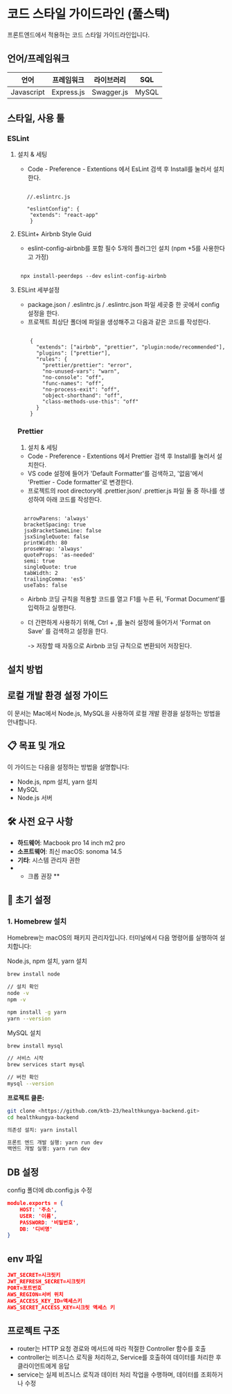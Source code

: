 # 코드 스타일 가이드라인 (풀스택)

프론트엔드에서 적용하는 코드 스타일 가이드라인입니다.

## 언어/프레임워크

| 언어       | 프레임워크 | 라이브러리 | SQL   |
| ---------- | ---------- | ---------- | ----- |
| Javascript | Express.js | Swagger.js | MySQL |

## 스타일, 사용 툴

### ESLint

1. 설치 & 세팅

   - Code - Preference - Extentions 에서 EsLint 검색 후 Install를 눌러서 설치한다. 

    <pre><code>
      //.eslintrc.js

      "eslintConfig": {
       "extends": "react-app"
       }
   </code></pre>

2. ESLint+ Airbnb Style Guid

   - eslint-config-airbnb를 포함 필수 5개의 플러그인 설치 (npm +5를 사용한다고 가정)
    <pre><code>
    npx install-peerdeps --dev eslint-config-airbnb
   </code></pre>

3. ESLint 세부설정

   - package.json / .eslintrc.js / .eslintrc.json 파일 세곳중 한 곳에서 config 설정을 한다.
   - 프로젝트 최상단 폴더에 파일을 생성해주고 다음과 같은 코드를 작성한다.
    <pre><code>
       {
         "extends": ["airbnb", "prettier", "plugin:node/recommended"],
         "plugins": ["prettier"],
         "rules": {
           "prettier/prettier": "error",
           "no-unused-vars": "warn",
           "no-console": "off",
           "func-names": "off",
           "no-process-exit": "off",
           "object-shorthand": "off",
           "class-methods-use-this": "off"
         }
       }
   </code></pre>

   ### Prettier

   1. 설치 & 세팅

   - Code - Preference - Extentions 에서 Prettier 검색 후 Install를 눌러서 설치한다.
   - VS code 설정에 들어가 'Default Formatter'를 검색하고, '없음'에서 'Prettier - Code formatter'로 변경한다.
   - 프로젝트의 root directory에 .prettier.json/ .prettier.js 파일 둘 중 하나를 생성하여 아래 코드를 작성한다.
    <pre><code>
     arrowParens: 'always'
     bracketSpacing: true
     jsxBracketSameLine: false
     jsxSingleQuote: false
     printWidth: 80
     proseWrap: 'always'
     quoteProps: 'as-needed'
     semi: true
     singleQuote: true
     tabWidth: 2
     trailingComma: 'es5'
     useTabs: false
   </code></pre>
   - Airbnb 코딩 규칙을 적용할 코드를 열고 F1를 누른 뒤, 'Format Document'를 입력하고 실행한다.
   - 더 간편하게 사용하기 위해, Ctrl + ,를 눌러 설정에 들어가서 'Format on Save' 를 검색하고 설정을 한다.

     -> 저장할 때 자동으로 Airbnb 코딩 규칙으로 변환되어 저장된다.

## 설치 방법

## 로컬 개발 환경 설정 가이드

이 문서는 Mac에서 Node.js, MySQL을 사용하여 로컬 개발 환경을 설정하는 방법을 안내합니다.

## 📋 목표 및 개요

이 가이드는 다음을 설정하는 방법을 설명합니다:

- Node.js, npm 설치, yarn 설치
- MySQL
- Node.js 서버

## 🛠️ 사전 요구 사항

- **하드웨어**: Macbook pro 14 inch m2 pro
- **소프트웨어**: 최신 macOS: sonoma 14.5
- **기타**: 시스템 관리자 권한
- - 크롭 권장 \*\*

## 🚀 초기 설정

### 1. Homebrew 설치

Homebrew는 macOS의 패키지 관리자입니다. 터미널에서 다음 명령어를 실행하여 설치합니다:

Node.js, npm 설치, yarn 설치

```bash
brew install node

// 설치 확인
node -v
npm -v

npm install -g yarn
yarn --version
```

MySQL 설치

```bash
brew install mysql

// 서비스 시작
brew services start mysql

// 버전 확인
mysql --version

```

**프로젝트 클론:**

```bash
git clone <https://github.com/ktb-23/healthkungya-backend.git>
cd healthkungya-backend

의존성 설치: yarn install

프론트 엔드 개발 실행: yarn run dev
백엔드 개발 실행: yarn run dev

```

## DB 설정

config 폴더에 db.config.js 수정

```json
module.exports = {
	HOST: '주소',
	USER: '이름',
	PASSWORD: '비밀번호',
	DB: '디비명'
}
```

## env 파일

```json
JWT_SECRET=시크릿키
JWT_REFRESH_SECRET=시크릿키
PORT=포트번호
AWS_REGION=서버 위치
AWS_ACCESS_KEY_ID=액세스키
AWS_SECRET_ACCESS_KEY=시크릿 액세스 키
```

## 프로젝트 구조

- router는 HTTP 요청 경로와 메서드에 따라 적절한 Controller 함수를 호출
- controller는 비즈니스 로직을 처리하고, Service를 호출하여 데이터를 처리한 후 클라이언트에게 응답
- service는 실제 비즈니스 로직과 데이터 처리 작업을 수행하며, 데이터를 조회하거나 수정
